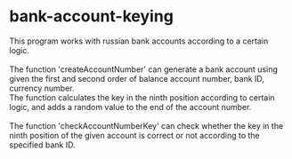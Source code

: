# bank-account-keying
This program works with russian bank accounts according to a certain logiс.<br />
<br />
The function 'createAccountNumber' can generate a bank account using given the first and second order of balance account number, bank ID, currency number.<br />
The function calculates the key in the ninth position according to certain logic, and adds a random value to the end of the account number.<br />
<br />
The function 'checkAccountNumberKey' can check whether  the key in the ninth position of the given account is correct or not according to the specified bank ID.<br />
